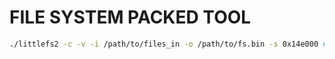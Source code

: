 # FILE SYSTEM PACKED TOOL

```bash
./littlefs2 -c -v -i /path/to/files_in -o /path/to/fs.bin -s 0x14e000 # size
```
